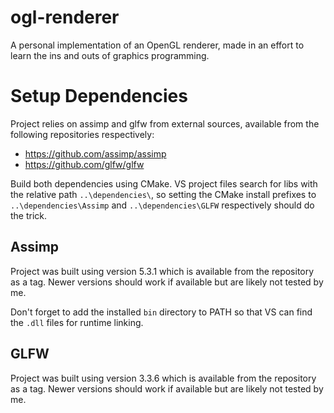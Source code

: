 # ogl-renderer
A personal implementation of an OpenGL renderer, made in an effort to learn the ins and outs of graphics programming.

# Setup Dependencies
Project relies on assimp and glfw from external sources, available from the following repositories respectively:
- https://github.com/assimp/assimp
- https://github.com/glfw/glfw

Build both dependencies using CMake. VS project files search for libs with the relative path `..\dependencies\`, so setting the CMake install prefixes to `..\dependencies\Assimp` and `..\dependencies\GLFW` respectively should do the trick.

## Assimp
Project was built using version 5.3.1 which is available from the repository as a tag. Newer versions should work if available but are likely not tested by me.

Don't forget to add the installed `bin` directory to PATH so that VS can find the `.dll` files for runtime linking.

## GLFW
Project was built using version 3.3.6 which is available from the repository as a tag. Newer versions should work if available but are likely not tested by me.
